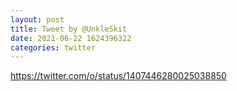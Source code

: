 ```yaml
--- 
layout: post 
title: Tweet by @UnkleSkit 
date: 2021-06-22 1624396322 
categories: twitter 
--- 
```

https://twitter.com/o/status/1407446280025038850
